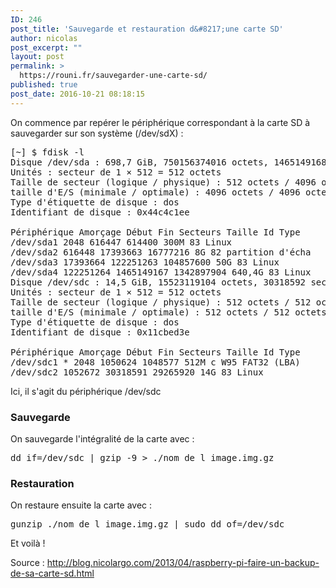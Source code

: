 ```yaml
---
ID: 246
post_title: 'Sauvegarde et restauration d&#8217;une carte SD'
author: nicolas
post_excerpt: ""
layout: post
permalink: >
  https://rouni.fr/sauvegarder-une-carte-sd/
published: true
post_date: 2016-10-21 08:18:15
---
```

On commence par repérer le périphérique correspondant à la carte SD à sauvegarder sur son système (/dev/sdX) :
<pre class="lang:bash decode:1 ">[~] $ fdisk -l
Disque /dev/sda : 698,7 GiB, 750156374016 octets, 1465149168 secteurs
Unités : secteur de 1 × 512 = 512 octets
Taille de secteur (logique / physique) : 512 octets / 4096 octets
taille d'E/S (minimale / optimale) : 4096 octets / 4096 octets
Type d'étiquette de disque : dos
Identifiant de disque : 0x44c4c1ee

Périphérique Amorçage Début Fin Secteurs Taille Id Type
/dev/sda1 2048 616447 614400 300M 83 Linux
/dev/sda2 616448 17393663 16777216 8G 82 partition d'écha
/dev/sda3 17393664 122251263 104857600 50G 83 Linux
/dev/sda4 122251264 1465149167 1342897904 640,4G 83 Linux
Disque /dev/sdc : 14,5 GiB, 15523119104 octets, 30318592 secteurs
Unités : secteur de 1 × 512 = 512 octets
Taille de secteur (logique / physique) : 512 octets / 512 octets
taille d'E/S (minimale / optimale) : 512 octets / 512 octets
Type d'étiquette de disque : dos
Identifiant de disque : 0x11cbed3e

Périphérique Amorçage Début Fin Secteurs Taille Id Type
/dev/sdc1 * 2048 1050624 1048577 512M c W95 FAT32 (LBA)
/dev/sdc2 1052672 30318591 29265920 14G 83 Linux
</pre>
Ici, il s'agit du périphérique /dev/sdc
<h3>Sauvegarde</h3>
On sauvegarde l'intégralité de la carte avec :
<pre class="lang:bash decode:1 ">dd if=/dev/sdc | gzip -9 &gt; ./nom_de_l_image.img.gz
</pre>
<h3>Restauration</h3>
On restaure ensuite la carte avec :
<pre class="lang:bash decode:1 ">gunzip ./nom_de_l_image.img.gz | sudo dd of=/dev/sdc
</pre>
Et voilà !

Source : <a href="http://blog.nicolargo.com/2013/04/raspberry-pi-faire-un-backup-de-sa-carte-sd.html" target="_blank" rel="noopener">http://blog.nicolargo.com/2013/04/raspberry-pi-faire-un-backup-de-sa-carte-sd.html</a>